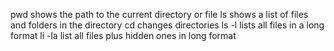 pwd shows the path to the current directory or file
ls shows a list of files and folders in the directory
cd changes directories
ls -l lists all files in a long format
li -la list all files plus hidden ones in long format
